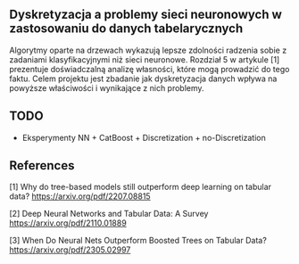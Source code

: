 ## Dyskretyzacja a problemy sieci neuronowych w zastosowaniu do danych tabelarycznych


Algorytmy oparte na drzewach wykazują lepsze zdolności radzenia sobie z zadaniami klasyfikacyjnymi
niż sieci neuronowe. Rozdział 5 w artykule [1] prezentuje doświadczalną analizę własności, które
mogą prowadzić do tego faktu. Celem projektu jest zbadanie jak dyskretyzacja danych wpływa na
powyższe właściwości i wynikające z nich problemy.


TODO
----

* Eksperymenty NN + CatBoost + Discretization + no-Discretization


References
----------

[1] Why do tree-based models still outperform deep learning on tabular data? https://arxiv.org/pdf/2207.08815

[2] Deep Neural Networks and Tabular Data: A Survey https://arxiv.org/pdf/2110.01889

[3] When Do Neural Nets Outperform Boosted Trees on Tabular Data? https://arxiv.org/pdf/2305.02997